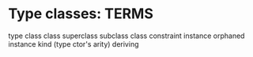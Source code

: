 # Type classes: TERMS


type class
class
superclass
subclass
class constraint
instance
orphaned instance
kind (type ctor's arity)
deriving
